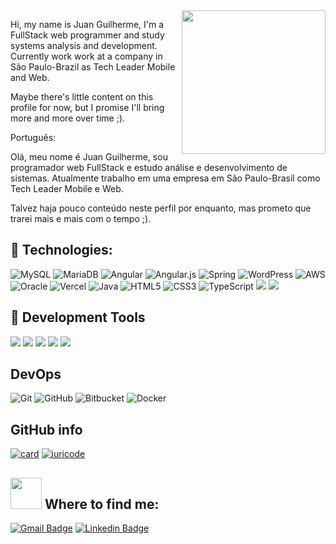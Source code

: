 
  <img align='right' src="https://media.giphy.com/media/M9gbBd9nbDrOTu1Mqx/giphy.gif" width="230">
  
<p align="left">  Hi, my name is Juan Guilherme, I'm a FullStack web programmer and study systems analysis and development.
Currently work work at a company in São Paulo-Brazil as Tech Leader Mobile and Web.</p>
<p align="left">Maybe there's little content on this profile for now, but I promise I'll bring more and more over time ;).</p>
Português: 
<p align="left"> Olá, meu nome é Juan Guilherme, sou programador web FullStack e estudo análise e desenvolvimento de sistemas.
Atualmente trabalho em uma empresa em São Paulo-Brasil como Tech Leader Mobile e Web.</p>
<p align="left">Talvez haja pouco conteúdo neste perfil por enquanto, mas prometo que trarei mais e mais com o tempo ;).</p>



 ## 🦄 Technologies:
 

![MySQL](https://img.shields.io/badge/mysql-%2300f.svg?style=for-the-badge&logo=mysql&logoColor=white)
![MariaDB](https://img.shields.io/badge/MariaDB-003545?style=for-the-badge&logo=mariadb&logoColor=white)
![Angular](https://img.shields.io/badge/angular-%23DD0031.svg?style=for-the-badge&logo=angular&logoColor=white)
![Angular.js](https://img.shields.io/badge/angular.js-%23E23237.svg?style=for-the-badge&logo=angularjs&logoColor=white)
![Spring](https://img.shields.io/badge/spring-%236DB33F.svg?style=for-the-badge&logo=spring&logoColor=white)
![WordPress](https://img.shields.io/badge/WordPress-%23117AC9.svg?style=for-the-badge&logo=WordPress&logoColor=white)
![AWS](https://img.shields.io/badge/AWS-%23FF9900.svg?style=for-the-badge&logo=amazon-aws&logoColor=white)
![Oracle](https://img.shields.io/badge/Oracle-F80000?style=for-the-badge&logo=oracle&logoColor=white)
![Vercel](https://img.shields.io/badge/vercel-%23000000.svg?style=for-the-badge&logo=vercel&logoColor=white)
![Java](https://img.shields.io/badge/java-%23ED8B00.svg?style=for-the-badge&logo=java&logoColor=white)
![HTML5](https://img.shields.io/badge/html5-%23E34F26.svg?style=for-the-badge&logo=html5&logoColor=white)
![CSS3](https://img.shields.io/badge/css3-%231572B6.svg?style=for-the-badge&logo=css3&logoColor=white)
![TypeScript](https://img.shields.io/badge/typescript-%23007ACC.svg?style=for-the-badge&logo=typescript&logoColor=white)
<img src = "https://img.shields.io/badge/JavaScript-323330?style=for-the-badge&logo=javascript&logoColor=F7DF1E" />
<img src = "https://img.shields.io/badge/Spring_Boot-F2F4F9?style=for-the-badge&logo=spring-boot" />


 


## 💼 **Development Tools**
<p align="left">
  <img src= "https://img.shields.io/badge/VSCode-0078D4?style=for-the-badge&logo=visual%20studio%20code&logoColor=white" />
  
  <img src= "http://img.shields.io/badge/-PHPStorm-181717?style=for-the-badge&logo=phpstorm&logoColor=white" />
  
  <img src= "https://img.shields.io/badge/IntelliJ_IDEA-000000.svg?style=for-the-badge&logo=intellij-idea&logoColor=white" />
  
  <img src= "https://img.shields.io/badge/Eclipse-2C2255?style=for-the-badge&logo=eclipse&logoColor=white" />
 
  <img src= "https://img.shields.io/badge/WebStorm-000000?style=for-the-badge&logo=WebStorm&logoColor=white" />
</p>




## **DevOps**

  ![Git](https://img.shields.io/badge/-Git-333333?style=flat&logo=git)
  ![GitHub](https://img.shields.io/badge/-GitHub-333333?style=flat&logo=github)
  ![Bitbucket](https://img.shields.io/badge/-Bitbucket-333333?style=flat&logo=bitbucket)
  ![Docker](https://img.shields.io/badge/-Docker-333333?style=flat&logo=docker)
  
  
  ## **GitHub info**
  
[![card](https://github-readme-stats.vercel.app/api?username=juannaee&theme=tokyonight&show_icons=true)](https://github.com/anuraghazra/github-readme-stats)
[![iuricode](https://github-readme-stats.vercel.app/api/top-langs/?username=juannaee&hide=html&layout=compact&theme=tokyonight)](https://github.com/anuraghazra/github-readme-stats)


## <img src="https://media.giphy.com/media/VgCDAzcKvsR6OM0uWg/giphy.gif" width="50">  **Where to find me:**  

<p align="left">
  
  [![Gmail Badge](https://img.shields.io/badge/-juangsilvalemos@gmail.com-c14438?style=flat-square&logo=Gmail&logoColor=white&link=mailto:juangsilvalemos@gmail.com)](mailto:juangsilvalemos@gmail.com)
  [![Linkedin Badge](https://img.shields.io/badge/-JuanGuilherme-blue?style=flat-square&logo=Linkedin&logoColor=white&link=https://www.linkedin.com/in/juan-guilherme-silva-lemos-40b516244/)](https://www.linkedin.com/in/juan-guilherme-silva-lemos-40b516244/)
  
</p>  





